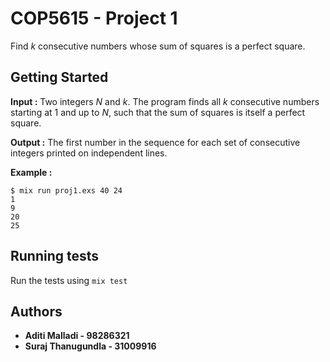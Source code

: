 # COP5615 - Project 1

Find _k_ consecutive numbers whose sum of squares is a perfect square.

## Getting Started

**Input :** Two integers _N_ and _k_. The program finds all _k_ consecutive numbers starting at 1 and up to _N_, such that the sum of squares is itself a perfect square.

**Output :** The first number in the sequence for each set of consecutive integers printed on independent lines.

**Example :**
```
$ mix run proj1.exs 40 24
1
9
20
25
```

## Running tests

Run the tests using `mix test`


## Authors

* **Aditi Malladi - 98286321**
* **Suraj Thanugundla - 31009916**
